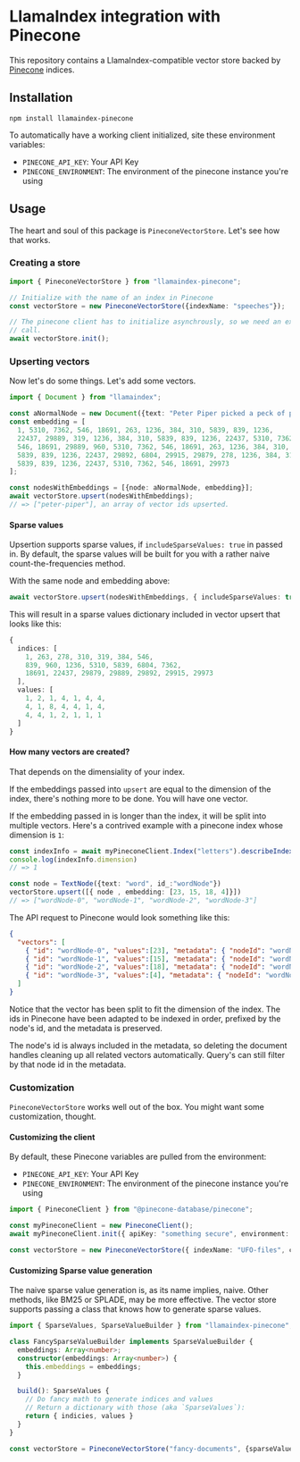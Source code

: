 # LlamaIndex integration with Pinecone

This repository contains a LlamaIndex-compatible vector store backed by [Pinecone](https://pinecone.io) indices.

## Installation

`npm install llamaindex-pinecone`

To automatically have a working client initialized, site these environment variables:

- `PINECONE_API_KEY`: Your API Key 
- `PINECONE_ENVIRONMENT`: The environment of the pinecone instance you're using



## Usage

The heart and soul of this package is `PineconeVectorStore`. Let's see how that works.

### Creating a store

```typescript
import { PineconeVectorStore } from "llamaindex-pinecone";

// Initialize with the name of an index in Pinecone 
const vectorStore = new PineconeVectorStore({indexName: "speeches"});

// The pinecone client has to initialize asynchrously, so we need an extra
// call.
await vectorStore.init();
```
### Upserting vectors

Now let's do some things. Let's add some vectors.

```typescript
import { Document } from "llamaindex";

const aNormalNode = new Document({text: "Peter Piper picked a peck of pickled peppers. A peck of pickled peppers Peter Piper picked. If Peter Piper picked a peck of pickled peppers, Where's the peck of pickled peppers Peter Piper picked?", id_: "peter-piper"})
const embedding = [
  1, 5310, 7362, 546, 18691, 263, 1236, 384, 310, 5839, 839, 1236,
  22437, 29889, 319, 1236, 384, 310, 5839, 839, 1236, 22437, 5310, 7362,
  546, 18691, 29889, 960, 5310, 7362, 546, 18691, 263, 1236, 384, 310,
  5839, 839, 1236, 22437, 29892, 6804, 29915, 29879, 278, 1236, 384, 310,
  5839, 839, 1236, 22437, 5310, 7362, 546, 18691, 29973
];

const nodesWithEmbeddings = [{node: aNormalNode, embedding}];
await vectorStore.upsert(nodesWithEmbeddings);
// => ["peter-piper"], an array of vector ids upserted.
```

#### Sparse values

Upsertion supports sparse values, if `includeSparseValues: true` in passed in. By default, the sparse values will be built for you with a rather naive count-the-frequencies method.

With the same node and embedding above:

```typescript
await vectorStore.upsert(nodesWithEmbeddings, { includeSparseValues: true });
```
This will result in a sparse values dictionary included in vector upsert that looks like this:

```typescript
{
  indices: [
    1, 263, 278, 310, 319, 384, 546,
    839, 960, 1236, 5310, 5839, 6804, 7362,
    18691, 22437, 29879, 29889, 29892, 29915, 29973
  ],
  values: [
    1, 2, 1, 4, 1, 4, 4,
    4, 1, 8, 4, 4, 1, 4,
    4, 4, 1, 2, 1, 1, 1
  ]
}
```

#### How many vectors are created?

That depends on the dimensiality of your index.

If the embeddings passed into `upsert` are equal to the dimension of the index, there's nothing more to be done. You will have one vector.

If the embedding passed in is longer than the index, it will be split into multiple vectors. Here's a contrived example with a pinecone index whose dimension is `1`:

```typescript
const indexInfo = await myPineconeClient.Index("letters").describeIndexStats();
console.log(indexInfo.dimension)
// => 1

const node = TextNode({text: "word", id_:"wordNode"})
vectorStore.upsert([{ node , embedding: [23, 15, 18, 4]}])
// => ["wordNode-0", "wordNode-1", "wordNode-2", "wordNode-3"]
```

The API request to Pinecone would look something like this:

```JSON
{
  "vectors": [
    { "id": "wordNode-0", "values":[23], "metadata": { "nodeId": "wordNode" } },
    { "id": "wordNode-1", "values":[15], "metadata": { "nodeId": "wordNode" } },
    { "id": "wordNode-2", "values":[18], "metadata": { "nodeId": "wordNode" } },
    { "id": "wordNode-3", "values":[4], "metadata": { "nodeId": "wordNode" } }
  ]
}
```

Notice that the vector has been split to fit the dimension of the index. The ids in Pinecone have been adapted to be indexed in order, prefixed by the node's id, and the metadata is preserved.

The node's id is always included in the metadata, so deleting the document handles cleaning up all related vectors automatically. Query's can still filter by that node id in the metadata.

### Customization

`PineconeVectorStore` works well out of the box. You might want some customization, thought.

#### Customizing the client

By default, these Pinecone variables are pulled from the environment:

- `PINECONE_API_KEY`: Your API Key 
- `PINECONE_ENVIRONMENT`: The environment of the pinecone instance you're using

```typescript
import { PineconeClient } from "@pinecone-database/pinecone";

const myPineconeClient = new PineconeClient();
await myPineconeClient.init({ apiKey: "something secure", environment: "something environmental" });

const vectorStore = new PineconeVectorStore({ indexName: "UFO-files", client: myPineconeClient })
```

#### Customizing Sparse value generation

The naive sparse value generation is, as its name implies, naive. Other methods, like BM25 or SPLADE, may be more effective. The vector store supports passing a class that knows how to generate sparse values.

```typescript
import { SparseValues, SparseValueBuilder } from "llamaindex-pinecone";

class FancySparseValueBuilder implements SparseValueBuilder {
  embeddings: Array<number>;
  constructor(embeddings: Array<number>) {
    this.embeddings = embeddings;
  }

  build(): SparseValues {
    // Do fancy math to generate indices and values
    // Return a dictionary with those (aka `SparseValues`):
    return { indicies, values }
  }
}

const vectorStore = PineconeVectorStore("fancy-documents", {sparseValueBuilder: FancySparseValueBuilder});
```